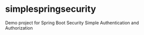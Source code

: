 # simplespringsecurity
Demo project for Spring Boot Security Simple Authentication and Authorization

